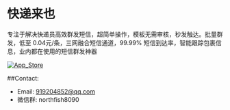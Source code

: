 # 快递来也

专注于解决快递员高效群发短信，超简单操作，模板无需审核，秒发触达。批量群发，低至 0.04元/条，三网融合短信通道，99.99% 短信到达率，智能跟踪包裹信息，业内都在使用的短信群发神器

[![App_Store](https://github.com/jkpang/PPHub-Feedback/blob/master/Resource/Download_on_the_App_Store_135x40.svg)](https://itunes.apple.com/app/id1323017181)



##Contact:

* Email: 919204852@qq.com
* 微信群: northfish8090




